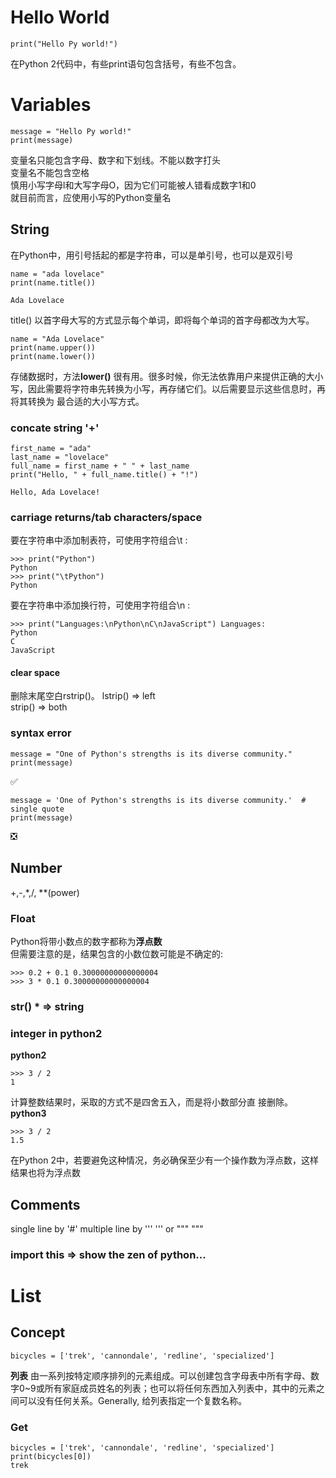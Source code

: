 # Hello World
```
print("Hello Py world!")
```
在Python 2代码中，有些print语句包含括号，有些不包含。  
####

# Variables
```
message = "Hello Py world!"
print(message)
```
变量名只能包含字母、数字和下划线。不能以数字打头  
变量名不能包含空格  
慎用小写字母l和大写字母O，因为它们可能被人错看成数字1和0  
就目前而言，应使用小写的Python变量名  

## String
在Python中，用引号括起的都是字符串，可以是单引号，也可以是双引号  
```
name = "ada lovelace"
print(name.title())

Ada Lovelace
```
title() 以首字母大写的方式显示每个单词，即将每个单词的首字母都改为大写。  
```
name = "Ada Lovelace" 
print(name.upper()) 
print(name.lower())
```
存储数据时，方法**lower()** 很有用。很多时候，你无法依靠用户来提供正确的大小写，因此需要将字符串先转换为小写，再存储它们。以后需要显示这些信息时，再将其转换为 最合适的大小写方式。  

### concate string '+'
```
first_name = "ada"
last_name = "lovelace"
full_name = first_name + " " + last_name
print("Hello, " + full_name.title() + "!")

Hello, Ada Lovelace!
```

### carriage returns/tab characters/space
要在字符串中添加制表符，可使用字符组合\t :
```
>>> print("Python")
Python
>>> print("\tPython")
Python
```
要在字符串中添加换行符，可使用字符组合\n :
```
>>> print("Languages:\nPython\nC\nJavaScript") Languages:
Python
C
JavaScript
```

#### clear space
删除末尾空白rstrip()。 
lstrip() => left  
strip() => both

### syntax error
```
message = "One of Python's strengths is its diverse community."
print(message)
```
✅
```
message = 'One of Python's strengths is its diverse community.'  # single quote
print(message)
```
❎

## Number
+,-,*,/, **(power) 
### Float
Python将带小数点的数字都称为**浮点数**  
但需要注意的是，结果包含的小数位数可能是不确定的:  
```
>>> 0.2 + 0.1 0.30000000000000004 
>>> 3 * 0.1 0.30000000000000004
```

### str() * => string

### integer in python2
**python2**
```
>>> 3 / 2
1
```
计算整数结果时，采取的方式不是四舍五入，而是将小数部分直 接删除。  
**python3**
```
>>> 3 / 2
1.5
```
在Python 2中，若要避免这种情况，务必确保至少有一个操作数为浮点数，这样结果也将为浮点数

## Comments
single line by '#'
multiple line by ''' ''' or """ """

### import this => show the zen of python...

# List
## Concept
```
bicycles = ['trek', 'cannondale', 'redline', 'specialized']
```
**列表** 由一系列按特定顺序排列的元素组成。可以创建包含字母表中所有字母、数字0~9或所有家庭成员姓名的列表；也可以将任何东西加入列表中，其中的元素之间可以没有任何关系。Generally, 给列表指定一个复数名称。

### Get
```
bicycles = ['trek', 'cannondale', 'redline', 'specialized']
print(bicycles[0])
trek
```
